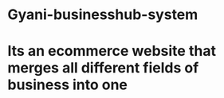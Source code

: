 
# Gyani-businesshub-system
Its an ecommerce website that merges all different fields of business into one
=======
